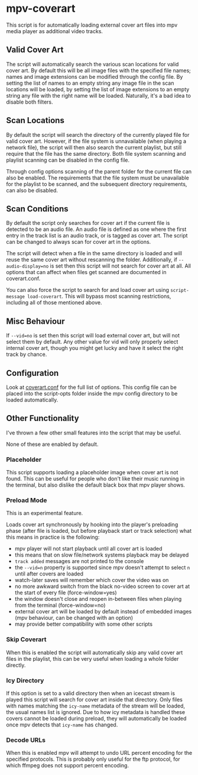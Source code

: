 # mpv-coverart

This script is for automatically loading external cover art files into mpv media player as additional video tracks.

## Valid Cover Art
The script will automatically search the various scan locations for valid cover art. By default this will be all image files with the specified file names; names and image extensions can be modified through the config file. By setting the list of names to an empty string any image file in the scan locations will be loaded, by setting the list of image extensions to an empty string any file with the right name will be loaded. Naturally, it's a bad idea to disable both filters.


## Scan Locations
By default the script will search the directory of the currently played file for valid cover art. However, if the file system is unnavailable (when playing a network file), the script will then also search the current playlist, but still require that the file has the same directory. Both file system scanning and playlist scanning can be disabled in the config file.

Through config options scanning of the parent folder for the current file can also be enabled. The requirements that the file system must be unavailable for the playlist to be scanned, and the subsequent directory requirements, can also be disabled.


## Scan Conditions
By default the script only searches for cover art if the current file is detected to be an audio file. An audio file is defined as one where the first entry in the track list is an audio track, or is tagged as cover art. The script can be changed to always scan for cover art in the options. 

The script will detect when a file in the same directory is loaded and will reuse the same cover art without rescanning the folder. Additionally, if `--audio-display=no` is set then this script will not search for cover art at all. All options that can affect when files get scanned are documented in coverart.conf.

You can also force the script to search for and load cover art using `script-message load-coverart`. This will bypass most scanning restrictions, including all of those mentioned above.


## Misc Behaviour
If `--vid=no` is set then this
script will load external cover art, but will not select them by default. Any other value for vid will only
properly select internal cover art, though you might get lucky and have it select the right track by chance.


## Configuration
Look at [coverart.conf](coverart.conf) for the full list of options. This config file can be placed into the script-opts folder inside the mpv config directory to be loaded automatically.


## Other Functionality
I've thrown a few other small features into the script that may be useful.

None of these are enabled by default.

### Placeholder
This script supports loading a placeholder image when cover art is not found. This can be useful for people who don't like their music running in the terminal, but also dislike the default black box that mpv player shows.

### Preload Mode
This is an experimental feature.

Loads cover art synchronously by hooking into the player's preloading phase
(after file is loaded, but before playback start or track selection)
what this means in practice is the following:
* mpv player will not start playback until all cover art is loaded
* this means that on slow file/network systems playback may be delayed
* `track added` messages are not printed to the console
* the `--vid=n` property is supported since mpv doesn't attempt to select `n` until after covers are loaded
* watch-later saves will remember which cover the video was on
* no more awkward switch from the black no-video screen to cover art at the start of every file (force-window=yes)
* the window doesn't close and reopen in-between files when playing from the terminal (force-window=no)
* external cover art will be loaded by default instead of embedded images (mpv behaviour, can be changed with an option)
* may provide better compatibility with some other scripts

### Skip Coverart
When this is enabled the script will automatically skip any valid cover art files in the playlist, this can be very useful when loading a whole folder directly.

### Icy Directory
If this option is set to a valid directory then when an icecast stream is played this script will search for cover art inside that directory. Only files with names matching the `icy-name` metadata of the stream will be loaded, the usual names list is ignored. Due to how icy metadata is handled these covers cannot be loaded during preload, they will automatically be loaded once mpv detects that `icy-name` has changed.

### Decode URLs
When this is enabled mpv will attempt to undo URL percent encoding for the specified protocols. This is probably only useful for the ftp protocol, for which ffmpeg does not support percent encoding.
